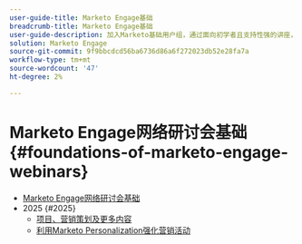 ```yaml
---
user-guide-title: Marketo Engage基础
breadcrumb-title: Marketo Engage基础
user-guide-description: 加入Marketo基础用户组，通过面向初学者且支持性强的讲座，在Adobe Marketo Engage中建立信心和核心技能。
solution: Marketo Engage
source-git-commit: 9f9bbcdcd56ba6736d86a6f272023db52e28fa7a
workflow-type: tm+mt
source-wordcount: '47'
ht-degree: 2%

---
```



# Marketo Engage网络研讨会基础 {#foundations-of-marketo-engage-webinars}

+ [Marketo Engage网络研讨会基础](overview.md)
+ 2025 {#2025}
   + [项目、营销策划及更多内容](2025/programs-campaigns.md)
   + [利用Marketo Personalization强化营销活动](2025/campaigns-with-marketo-personalization.md)
